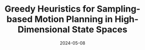 ---
title: Greedy Heuristics for Sampling-based Motion Planning in High-Dimensional State Spaces
authors: Phone Thiha Kyaw, Anh Vu Le, Lim Yi, Prabakaran Veerajagadheswar, Minh Bui Vu, Mohan Rajesh Elara
venue: arXiv, Robotics (cs.RO)
year: 2024
cover_image: /assets/img/publications/grrt_star.png
link: https://arxiv.org/abs/2405.03411
date: 2024-05-08
---